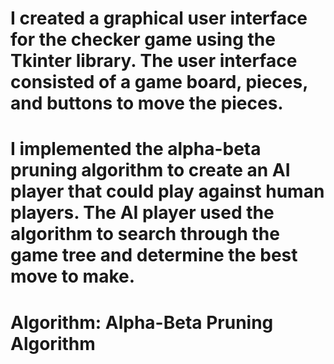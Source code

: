 # I created a graphical user interface for the checker game using the Tkinter library. The user interface consisted of a game board, pieces, and buttons to move the pieces.
# I implemented the alpha-beta pruning algorithm to create an AI player that could play against human players. The AI player used the algorithm to search through the game tree and determine the best move to make.
# Algorithm: Alpha-Beta Pruning Algorithm
